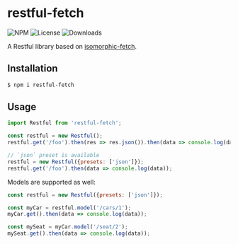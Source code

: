 restful-fetch
===
![NPM](https://img.shields.io/npm/v/restful-fetch.svg)
![License](https://img.shields.io/npm/l/restful-fetch.svg)
![Downloads](https://img.shields.io/npm/dt/restful-fetch.svg)

A Restful library based on [isomorphic-fetch](https://github.com/matthew-andrews/isomorphic-fetch).

Installation
---
``` sh
$ npm i restful-fetch
```

Usage
---
``` js
import Restful from 'restful-fetch';

const restful = new Restful();
restful.get('/foo').then(res => res.json()).then(data => console.log(data));

// `json` preset is available
restful = new Restful({presets: ['json']});
restful.get('/foo').then(data => console.log(data));
```

Models are supported as well:
``` js
const restful = new Restful({presets: ['json']});

const myCar = restful.model('/cars/1');
myCar.get().then(data => console.log(data));

const mySeat = myCar.model('/seat/2');
mySeat.get().then(data => console.log(data));
```
